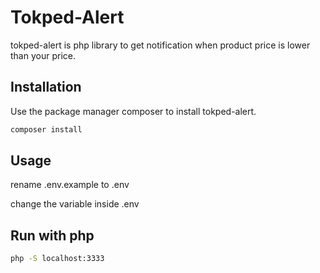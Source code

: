 # Tokped-Alert

tokped-alert is php library to get notification when product price is lower than your price.

## Installation

Use the package manager composer to install tokped-alert.

```bash
composer install
```

## Usage

rename .env.example to .env

change the variable inside .env

## Run with php
```bash
php -S localhost:3333
```